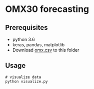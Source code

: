 # OMX30 forecasting

## Prerequisites
 - python 3.6
 - keras, pandas, matplotlib
 - Download [omx.csv](https://storage.googleapis.com/finsyn-ml-data/omx.csv) to this folder

## Usage

```
# visualize data
python visualize.py
```
